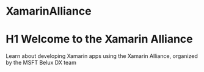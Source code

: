 # XamarinAlliance
# H1 Welcome to the Xamarin Alliance

Learn about developing Xamarin apps using the Xamarin Alliance, organized by the MSFT Belux DX team
